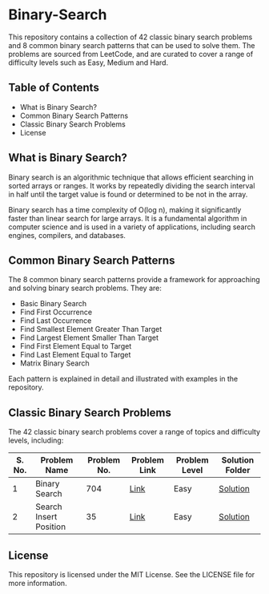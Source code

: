 # Binary-Search
This repository contains a collection of 42 classic binary search problems and 8 common binary search patterns that can be used to solve them. The problems are sourced from LeetCode, and are curated to cover a range of difficulty levels such as Easy, Medium and Hard.

## Table of Contents
- What is Binary Search?
- Common Binary Search Patterns
- Classic Binary Search Problems
- License

## What is Binary Search?
Binary search is an algorithmic technique that allows efficient searching in sorted arrays or ranges. It works by repeatedly dividing the search interval in half until the target value is found or determined to be not in the array.

Binary search has a time complexity of O(log n), making it significantly faster than linear search for large arrays. It is a fundamental algorithm in computer science and is used in a variety of applications, including search engines, compilers, and databases.

## Common Binary Search Patterns
The 8 common binary search patterns provide a framework for approaching and solving binary search problems. They are:

- Basic Binary Search
- Find First Occurrence
- Find Last Occurrence
- Find Smallest Element Greater Than Target
- Find Largest Element Smaller Than Target
- Find First Element Equal to Target
- Find Last Element Equal to Target
- Matrix Binary Search

Each pattern is explained in detail and illustrated with examples in the repository.

## Classic Binary Search Problems
The 42 classic binary search problems cover a range of topics and difficulty levels, including:

| S. No. | Problem Name | Problem No. | Problem Link | Problem Level | Solution Folder |
| ------ | ------------ | ----------- | ------------ | ------------- | -------- |
| 1 | Binary Search | 704 |[Link](https://leetcode.com/problems/binary-search/?envType=study-plan-v2&id=binary-search) | Easy | [Solution](https://github.com/bhartik021/Binary-Search/tree/main/704.%20Binary%20Search) |
| 2 | Search Insert Position | 35 | [Link](https://leetcode.com/problems/search-insert-position/?envType=study-plan-v2&id=binary-search) | Easy | [Solution](https://github.com/bhartik021/Binary-Search/tree/main/35.%20Search%20Insert%20Position) |

## License
This repository is licensed under the MIT License. See the LICENSE file for more information.
